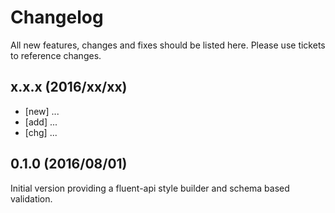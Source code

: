# Changelog

All new features, changes and fixes should be listed here. Please use tickets to reference changes.

## x.x.x (2016/xx/xx)

* [new] ...
* [add] ...
* [chg] ...

## 0.1.0 (2016/08/01)

Initial version providing a fluent-api style builder and schema based validation. 
